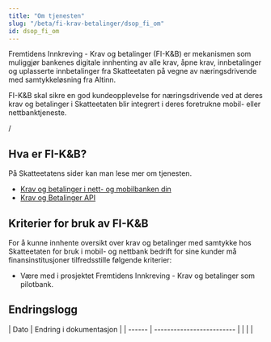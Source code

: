 ```yaml
---
title: "Om tjenesten"
slug: "/beta/fi-krav-betalinger/dsop_fi_om"
id: dsop_fi_om
---
```


Fremtidens Innkreving - Krav og betalinger (FI-K&amp;B) er mekanismen som muliggjør bankenes digitale innhenting av alle
krav, åpne krav, innbetalinger og uplasserte innbetalinger fra Skatteetaten på vegne av næringsdrivende med
samtykkeløsning fra Altinn.

FI-K&amp;B skal sikre en god kundeopplevelse for næringsdrivende ved at deres krav og betalinger i Skatteetaten blir
integrert i deres foretrukne mobil- eller nettbanktjeneste.

/

## Hva er FI-K&amp;B?

På Skatteetatens sider kan man lese mer om tjenesten.

* [Krav og betalinger i nett- og mobilbanken din](https:/www.skatteetaten.no/skjema/skatte-og-avgiftskrav-virksomhet-i-banken/)
* [Krav og Betalinger API](https:/skatteetaten.github.io/api-dokumentasjon/api/kravogbetalinger)

## Kriterier for bruk av FI-K&amp;B

For å kunne innhente oversikt over krav og betalinger med samtykke hos Skatteetaten for bruk i mobil- og nettbank bedrift
for sine kunder må finansinstitusjoner tilfredsstille følgende kriterier:

* Være med i prosjektet Fremtidens Innkreving - Krav og betalinger som pilotbank.

## Endringslogg

| Dato | Endring i dokumentasjon |
| ------ | ------------------------- |  | |                         |